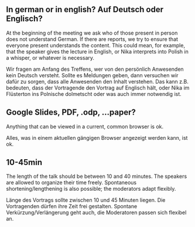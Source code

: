 ## In german or in english? Auf Deutsch oder Englisch?

At the beginning of the meeting we ask who of those present in person does not understand German. If there are reports, we try to ensure that everyone present understands the content. This could mean, for example, that the speaker gives the lecture in English, or Nika interprets into Polish in a whisper, or whatever is necessary.

Wir fragen am Anfang des Treffens, wer von den persönlich Anwesenden kein Deutsch versteht. Sollte es Meldungen geben, dann versuchen wir dafür zu sorgen, dass alle Anwesenden den Inhalt verstehen. Das kann z.B. bedeuten, dass der Vortragende den Vortrag auf Englisch hält, oder Nika im Flüsterton ins Polnische dolmetscht oder was auch immer notwendig ist.

## Google Slides, PDF, .odp, ...paper? 

Anything that can be viewed in a current, common browser is ok.

Alles, was in einem aktuellen gängigen Browser angezeigt werden kann, ist ok.

## 10-45min

The length of the talk should be between 10 and 40 minutes. The speakers are allowed to organize their time freely. Spontaneous shortening/lengthening is also possible; the moderators adapt flexibly.

Länge des Vortrags sollte zwischen 10 und 45 Minuten liegen. Die Vortragenden dürfen ihre Zeit frei gestalten. Spontane Verkürzung/Verlängerung geht auch, die Moderatoren passen sich flexibel an.

